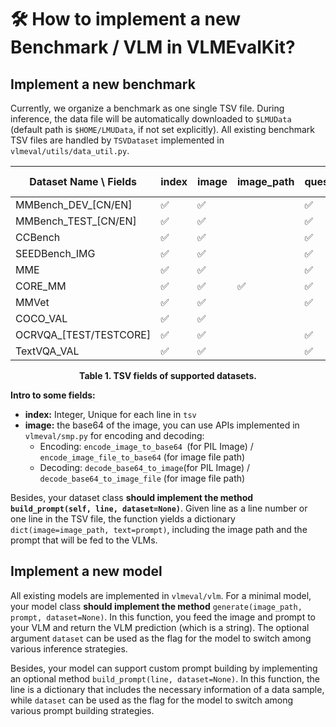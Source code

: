 # 🛠️ How to implement a new Benchmark / VLM in VLMEvalKit? 

## Implement a new benchmark

Currently, we organize a benchmark as one single TSV file. During inference, the data file will be automatically downloaded to `$LMUData` (default path is `$HOME/LMUData`, if not set explicitly). All existing benchmark TSV files are handled by `TSVDataset` implemented in `vlmeval/utils/data_util.py`. 

| Dataset Name \ Fields  | index | image | image_path | question | hint | A    | B    | C    | D    | answer | category | l2-category | split |
| ---------------------- | ----- | ----- | ---------- | -------- | ---- | ---- | ---- | ---- | ---- | ------ | -------- | ----------- | ----- |
| MMBench_DEV_[CN/EN]    | ✅     | ✅     |            | ✅        | ✅    | ✅    | ✅    | ✅    | ✅    | ✅      | ✅        | ✅           | ✅     |
| MMBench_TEST_[CN/EN]   | ✅     | ✅     |            | ✅        | ✅    | ✅    | ✅    | ✅    | ✅    |        | ✅        | ✅           | ✅     |
| CCBench                | ✅     | ✅     |            | ✅        |      | ✅    | ✅    | ✅    | ✅    | ✅      | ✅        |             |       |
| SEEDBench_IMG          | ✅     | ✅     |            | ✅        |      | ✅    | ✅    | ✅    | ✅    | ✅      | ✅        |             |       |
| MME                    | ✅     | ✅     |            | ✅        |      |      |      |      |      | ✅      | ✅        |             |       |
| CORE_MM                | ✅     | ✅     | ✅          | ✅        |      |      |      |      |      |        | ✅        |             |       |
| MMVet                  | ✅     | ✅     |            | ✅        |      |      |      |      |      | ✅      | ✅        |             |       |
| COCO_VAL               | ✅     | ✅     |            |          |      |      |      |      |      | ✅      |          |             |       |
| OCRVQA_[TEST/TESTCORE] | ✅     | ✅     |            | ✅        |      |      |      |      |      | ✅      |          |             |       |
| TextVQA_VAL            | ✅     | ✅     |            | ✅        |      |      |      |      |      | ✅      |          |             |       |

<div align="center"><b>Table 1. TSV fields of supported datasets.</b></div>

**Intro to some fields:**

- **index:** Integer, Unique for each line in `tsv`
- **image:** the base64 of the image, you can use APIs implemented in `vlmeval/smp.py` for encoding and decoding: 
  - Encoding: `encode_image_to_base64 `(for PIL Image) / `encode_image_file_to_base64` (for image file path)
  - Decoding: `decode_base64_to_image`(for PIL Image) / `decode_base64_to_image_file` (for image file path)

Besides, your dataset class **should implement the method `build_prompt(self, line, dataset=None)`**. Given line as a line number or one line in the TSV file, the function yields a dictionary `dict(image=image_path, text=prompt)`, including the image path and the prompt that will be fed to the VLMs.

## Implement a new model

All existing models are implemented in `vlmeval/vlm`. For a minimal model, your model class **should implement the method** `generate(image_path, prompt, dataset=None)`. In this function, you feed the image and prompt to your VLM and return the VLM prediction (which is a string). The optional argument `dataset` can be used as the flag for the model to switch among various inference strategies. 

Besides, your model can support custom prompt building by implementing an optional method `build_prompt(line, dataset=None)`. In this function, the line is a dictionary that includes the necessary information of a data sample, while `dataset` can be used as the flag for the model to switch among various prompt building strategies. 